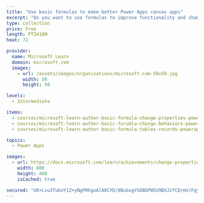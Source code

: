 ```yaml
---
title: "Use basic formulas to make better Power Apps canvas apps"
excerpt: "Do you want to use formulas to improve functionality and change a behavior in your Power Apps canvas app? This learning path can help you accomplish your goal."
type: collection
price: Free
length: PT2H16M
heat: 72

provider:
  name: Microsoft Learn
  domain: microsoft.com
  images:
    - url: /assets/images/organizations/microsoft.com-50x50.jpg
      width: 50
      height: 50

levels:
  - Intermediate

items:
  - courses/microsoft-learn-author-basic-formula-change-properties-powerapps
  - courses/microsoft-learn-author-basic-forumla-change-behaviors-powerapps
  - courses/microsoft-learn-author-basic-formula-tables-records-powerapps

topics:
  - Power Apps

images:
  - url: https://docs.microsoft.com/learn/achievements/change-properties-social.png
    width: 800
    height: 400
    isCached: true

secured: "U8+Lvu3TuboY1Z+yNgPRhgoAlA8CYD/8BuGxgYhDBDPW5U9BXJ2fCQrmV/Fgy4QmBdWzinlV3PdrsBDTe1OXaqULXcLXf+a+o/+/dffmWERKA2+Gv24/qikF0o3AtaV65Qx9hvQk5/lgrUO3sIF1mz/6hNJ5/bNuwvPKZDcEjsh1bczh2rR48WlHpQtwruds3F/r9cNLR6k7Zr/9sRiCptBETgvPMHyTIpZDVfPiTOqhsOdaPqU7JAV/Ab57KHfpR9qt4DxP+ZOn9V47uzlkgtRQOhdQW1BfuFdbD3/8d+wZIf5ZxLJXsIM079wgOK+uf9Zi8XFQVDiadGEqeerC+FNnEXjB1sTIcKIyEy+Hi08=;1P+JJsfFdeBTS6ay5gXW1w=="
---
```


